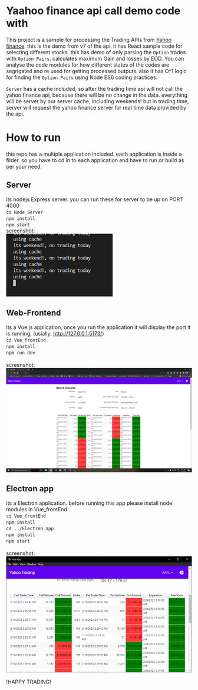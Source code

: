 # Yaahoo finance api call demo code with 
This project is a sample for processing the Trading APIs from [Yahoo finance](https://finance.yahoo.com/).
this is the demo from v7 of the api.
it has React sample code for selecting different stocks.
this has demo of only parsing the `Option` trades with `Option Pairs`.
calculates maximum Gain and losses by EOD.
You can analyse the code modules for how different states of the codes are segrigated and re used for getting processed outputs.
also it has O^1 logic for finding the `Option Pairs` using Node ES6 coding practices.

`Server` has a cache included, so after the trading time api will not call the yahoo finance api, because there will be no change in the data. everything will be server by our server cache, including weekends!
but in trading time, server will request the yahoo finance server for real time data provided by the api.

# How to run
this repo has a multiple application included. each application is inside a filder. so you have to cd in to each application and have to run or build as per your need.

## Server
its nodejs Express server.
you can run these for server to be up on PORT 4000<br>
`cd Node_Server`<br>
`npm install`<br>
`npm start`<br>
screenshot:<br>
![alt Node_Server](./screenshots/node_server.png)

## Web-Frontend
its a Vue.js application, once you run the application it will display the port it is running, (usially: http://127.0.0.1:5173/)<br>
`cd Vue_frontEnd`<br>
`npm install`<br>
`npm run dev`<br>
<br>
screenshot:<br>
![alt Vue_frontEnd](./screenshots/vue_app.png)

## Electron app
its a Electron application. before running this app please install node modules in Vue_frontEnd<br>
`cd Vue_frontEnd`<br>
`npm install`<br>
`cd ../Electron_app`<br>
`npm install`<br>
`npm start`<br>
<br>
screenshot:<br>
![alt Vue_frontEnd](./screenshots/electron_app.png)

!HAPPY TRADING!